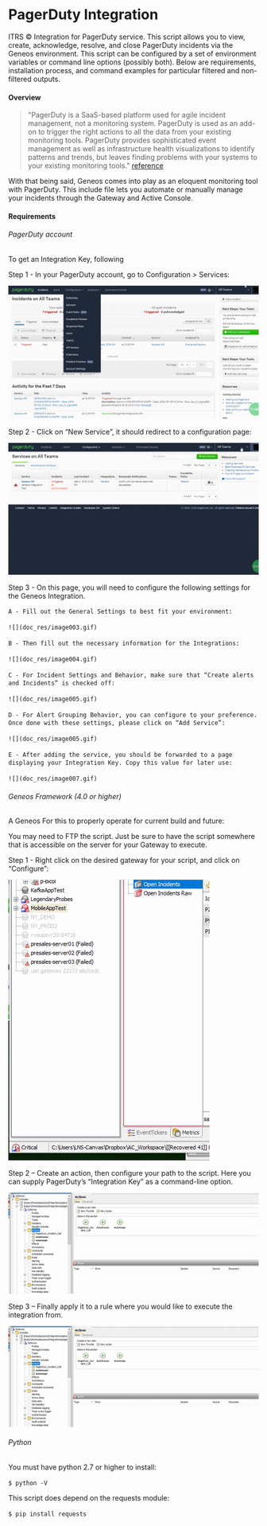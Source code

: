 # PagerDuty Integration
ITRS &copy; Integration for PagerDuty service. This script allows you to view, create, acknowledge, resolve, and close PagerDuty incidents via the Geneos environment. This script can be configured by a set of environment variables or command line options (possibly both).  Below are requirements, installation process, and command examples for particular filtered and non-filtered outputs.

#### Overview
> "PagerDuty is a SaaS-based platform used for agile incident management, not a monitoring system. PagerDuty is used as an add-on to trigger the right actions to all the data from your existing monitoring tools. PagerDuty provides sophisticated event management as well as infrastructure health visualizations to identify patterns and trends, but leaves finding problems with your systems to your existing monitoring tools." [reference](https://www.pagerduty.com/faq/)

With that being said, Geneos comes into play as an eloquent monitoring tool with PagerDuty. This include file lets you automate or manually manage your incidents through the Gateway and Active Console.

#### Requirements

###### PagerDuty account

To get an Integration Key, following

Step 1 - In your PagerDuty account, go to Configuration > Services:

![](doc_res/image001.gif)

Step 2 - Click on “New Service”, it should redirect to a configuration page:

![](doc_res/image002.gif)

Step 3 - On this page, you will need to configure the following settings for the Geneos Integration.

    A - Fill out the General Settings to best fit your environment:

    ![](doc_res/image003.gif)

    B - Then fill out the necessary information for the Integrations:

    ![](doc_res/image004.gif)

    C - For Incident Settings and Behavior, make sure that “Create alerts and Incidents” is checked off:

    ![](doc_res/image005.gif)

    D - For Alert Grouping Behavior, you can configure to your preference. Once done with these settings, please click on “Add Service”:

    ![](doc_res/image005.gif)

    E - After adding the service, you should be forwarded to a page displaying your Integration Key. Copy this value for later use:

    ![](doc_res/image007.gif)

###### Geneos Framework (4.0 or higher)

A Geneos For this to properly operate for current build and future:

You may need to FTP the script. Just be sure to have the script somewhere that is accessible on the server for your Gateway to execute.

Step 1 - Right click on the desired gateway for your script, and click on “Configure”:

![](doc_res/image008.gif)

Step 2 – Create an action, then configure your path to the script. Here you can supply PagerDuty’s “Integration Key” as a command-line option.

![](doc_res/image009.gif)

Step 3 – Finally apply it to a rule where you would like to execute the integration from.

![](doc_res/image009.gif)


###### Python

You must have python 2.7 or higher to install:

`$ python -V`

This script does depend on the requests module:

`$ pip install requests`

